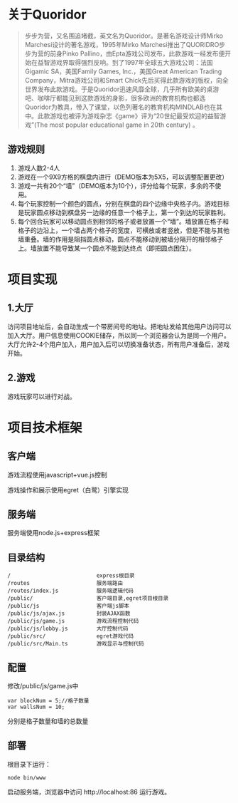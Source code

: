 # 关于Quoridor
>步步为营，又名围追堵截，英文名为Quoridor。是著名游戏设计师Mirko Marchesi设计的著名游戏，1995年Mirko Marchesi推出了QUORIDRO步步为营的前身Pinko Pallino，由Epta游戏公司发布，此款游戏一经发布便开始在益智游戏界取得强烈反响。到了1997年全球五大游戏公司：法国Gigamic SA，美国Family Games, Inc.，美国Great American Trading Company，Mitra游戏公司和Smart Chick先后买得此款游戏的版权，向全世界发布此款游戏。于是Quoridor迅速风靡全球，几乎所有欧美的桌游吧、咖啡厅都能见到这款游戏的身影，很多欧洲的教育机构也都选Quoridor为教具，带入了课堂，以色列著名的教育机构MINDLAB也在其中。此款游戏也被评为游戏杂志《game》评为“20世纪最受欢迎的益智游戏”(The most popular educational game in 20th century) 。

## 游戏规则

1. 游戏人数2-4人
2. 游戏在一个9X9方格的棋盘内进行（DEMO版本为5X5，可以调整配置更改）
3. 游戏一共有20个“墙”（DEMO版本为10个），评分给每个玩家，多余的不使用。
4. 每个玩家控制一个颜色的圆点，分别在棋盘的四个边缘中央格子内。游戏目标是玩家圆点移动到棋盘另一边缘的任意一个格子上，第一个到达的玩家胜利。
5. 每个回合玩家可以移动圆点到相邻的格子或者放置一个“墙”。墙放置在格子和格子的边沿上，一个墙占两个格子的宽度，可横放或者竖放，但是不能与其他墙重叠。墙的作用是阻挡圆点移动，圆点不能移动到被墙分隔开的相邻格子上。墙放置不能导致某一个圆点不能到达终点（即把圆点困住）。

# 项目实现

## 1.大厅
访问项目地址后，会自动生成一个带房间号的地址。把地址发给其他用户访问可以加入大厅。用户信息使用COOKIE储存，所以同一个浏览器会认为是同一个用户。
大厅允许2-4个用户加入，用户加入后可以切换准备状态，所有用户准备后，游戏开始。

## 2.游戏
游戏玩家可以进行对战。

# 项目技术框架

## 客户端

游戏流程使用javascript+vue.js控制

游戏操作和展示使用egret（白鹭）引擎实现

## 服务端

服务端使用node.js+express框架

## 目录结构
```
/                           express根目录
/routes                     服务端路由
/routes/index.js            服务端逻辑代码
/public/                    客户端目录,egret项目根目录
/public/js                  客户端js脚本
/public/js/ajax.js          封装AJAX函数
/public/js/game.js          游戏流程控制代码
/public/js/lobby.js         大厅控制代码
/public/src/                egret游戏代码
/public/src/Main.ts         游戏显示与控制代码
```

## 配置
修改/public/js/game.js中
```
var blockNum = 5;//格子数量
var wallsNum = 10;
```
分别是格子数量和墙的总数量

## 部署

根目录下运行：

```
node bin/www
```
启动服务端，浏览器中访问 http://localhost:86 运行游戏。
